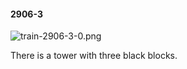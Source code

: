 #### 2906-3
![train-2906-3-0.png](https://github.com/lil-lab/nlvr/raw/master/nlvr/train/images/5/train-2906-3-0.png "train-2906-3-0.png")

There is a tower with three black blocks.